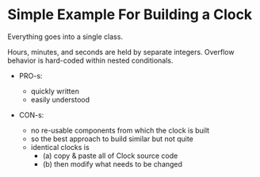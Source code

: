 # Simple Example For Building a Clock

Everything goes into a single class.

Hours, minutes, and seconds are held by separate integers.
Overflow behavior is hard-coded within nested conditionals.

- PRO-s:
    - quickly written
    - easily understood

- CON-s:
    - no re-usable components from which the clock is built
    - so the best approach to build similar but not quite
    - identical clocks is
      - (a) copy & paste all of Clock source code
      - (b) then modify what needs to be changed
